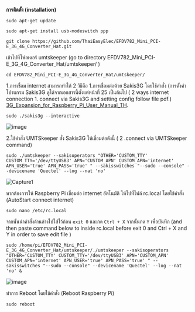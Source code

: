 **การติดตั้ง (installation)**


`sudo apt-get update`

`sudo apt-get install usb-modeswitch ppp` 

`git clone https://github.com/ThaiEasyElec/EFDV782_Mini_PCI-E_3G_4G_Converter_Hat.git`




เข้าไปที่โฟลเดอร์ umtskeeper (go to directory EFDV782_Mini_PCI-E_3G_4G_Converter_Hat/umtskeeper/ )

`cd EFDV782_Mini_PCI-E_3G_4G_Converter_Hat/umtskeeper/`



1.การเชื่อม internet สามารถทำได้ 2 วิธีคือ 1.การเชื่อมต่อด้วย Sakis3G โดยใช้คำสั่ง (การตั้งค่าโปรแกรม Sakis3G ดูได้จากเอกสารนี้ตั้งแต่หน้าที่ 25 เป็นต้นไป  ( 2 ways internet connection  1. connect via Sakis3G and setting config follow file pdf.) [3G_Expansion_for_Raspberry_Pi_User_Manual_TH](https://downloads.thaieasyelec.com/ETEE064/3G_Expansion_for_Raspberry_Pi_User_Manual_TH.pdf).

`sudo ./sakis3g --interactive`

![image](https://user-images.githubusercontent.com/8803501/105305884-b1e74580-5bee-11eb-844d-12134bb698a2.png)



2.ใช้คำสั่ง UMTSkeeper สั่ง Sakis3G ให้เชื่อมต่อดังนี้  ( 2 .connect via UMTSkeeper command)

`sudo ./umtskeeper --sakisoperators "OTHER='CUSTOM_TTY' CUSTOM_TTY='/dev/ttyUSB3' APN='CUSTOM_APN' CUSTOM_APN='internet' APN_USER='true' APN_PASS='true' " --sakisswitches "--sudo --console" --devicename 'Quectel' --log --nat 'no'`

![Capture1](https://user-images.githubusercontent.com/8803501/105302203-d2fb6680-5bed-11eb-8e81-9cc37ecda3c5.JPG)




หากต้องการให้ Raspberry Pi เชื่อมต่อ internet อัตโนมัติ ให้ไปที่ไฟล์ rc.local โดยใช้คำสั่ง (AutoStart connect internet)

`sudo nano /etc/rc.local`


จากนั้นนำคำสั่งด้านล่างไปใส่ไว้ก่อน ```exit 0``` และกด ```Ctrl + X``` จากนั้นกด ```Y``` เพื่อบันทึก (and then paste command below to inside rc.local before exit 0 and Ctrl + X and Y in order to save edit file )

`sudo /home/pi/EFDV782_Mini_PCI-E_3G_4G_Converter_Hat/umtskeeper/./umtskeeper --sakisoperators "OTHER='CUSTOM_TTY' CUSTOM_TTY='/dev/ttyUSB3' APN='CUSTOM_APN' CUSTOM_APN='internet' APN_USER='true' APN_PASS='true' " --sakisswitches "--sudo --console" --devicename 'Quectel' --log --nat 'no' & `

![image](https://user-images.githubusercontent.com/8803501/105316677-c974fd00-5bf3-11eb-993a-d7145fd50690.png)


 ทำการ Reboot โดยใช้คำสั่ง (Reboot Raspberry Pi)
 
 `sudo reboot`
